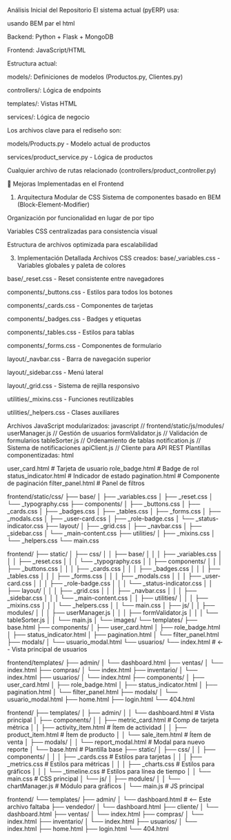 Análisis Inicial del Repositorio
El sistema actual (pyERP) usa:

usando BEM par el html

Backend: Python + Flask + MongoDB

Frontend: JavaScript/HTML

Estructura actual:

models/: Definiciones de modelos (Productos.py, Clientes.py)

controllers/: Lógica de endpoints

templates/: Vistas HTML

services/: Lógica de negocio

Los archivos clave para el rediseño son:

models/Products.py - Modelo actual de productos

services/product_service.py - Lógica de productos

Cualquier archivo de rutas relacionado (controllers/product_controller.py)



🚀 Mejoras Implementadas en el Frontend
1. Arquitectura Modular de CSS
Sistema de componentes basado en BEM (Block-Element-Modifier)

Organización por funcionalidad en lugar de por tipo

Variables CSS centralizadas para consistencia visual

Estructura de archivos optimizada para escalabilidad


3. Implementación Detallada
Archivos CSS creados:
base/_variables.css - Variables globales y paleta de colores

base/_reset.css - Reset consistente entre navegadores

components/_buttons.css - Estilos para todos los botones

components/_cards.css - Componentes de tarjetas

components/_badges.css - Badges y etiquetas

components/_tables.css - Estilos para tablas

components/_forms.css - Componentes de formulario

layout/_navbar.css - Barra de navegación superior

layout/_sidebar.css - Menú lateral

layout/_grid.css - Sistema de rejilla responsivo

utilities/_mixins.css - Funciones reutilizables

utilities/_helpers.css - Clases auxiliares

Archivos JavaScript modularizados:
javascript
// frontend/static/js/modules/
userManager.js      // Gestión de usuarios
formValidator.js    // Validación de formularios
tableSorter.js      // Ordenamiento de tablas
notification.js     // Sistema de notificaciones
apiClient.js        // Cliente para API REST
Plantillas componentizadas:
html
<!-- frontend/templates/components/ -->
user_card.html         # Tarjeta de usuario
role_badge.html        # Badge de rol
status_indicator.html  # Indicador de estado
pagination.html        # Componente de paginación
filter_panel.html      # Panel de filtros


frontend/static/css/
├── base/
│   ├── _variables.css
│   ├── _reset.css
│   └── _typography.css
├── components/
│   ├── _buttons.css
│   ├── _cards.css
│   ├── _badges.css
│   ├── _tables.css
│   ├── _forms.css
│   ├── _modals.css
│   ├── _user-card.css
│   ├── _role-badge.css
│   └── _status-indicator.css
├── layout/
│   ├── _grid.css
│   ├── _navbar.css
│   ├── _sidebar.css
│   └── _main-content.css
├── utilities/
│   ├── _mixins.css
│   └── _helpers.css
└── main.css




frontend/
├── static/
│   ├── css/
│   │   ├── base/
│   │   │   ├── _variables.css
│   │   │   ├── _reset.css
│   │   │   └── _typography.css
│   │   ├── components/
│   │   │   ├── _buttons.css
│   │   │   ├── _cards.css
│   │   │   ├── _badges.css
│   │   │   ├── _tables.css
│   │   │   ├── _forms.css
│   │   │   ├── _modals.css
│   │   │   ├── _user-card.css
│   │   │   ├── _role-badge.css
│   │   │   └── _status-indicator.css
│   │   ├── layout/
│   │   │   ├── _grid.css
│   │   │   ├── _navbar.css
│   │   │   ├── _sidebar.css
│   │   │   └── _main-content.css
│   │   ├── utilities/
│   │   │   ├── _mixins.css
│   │   │   └── _helpers.css
│   │   └── main.css
│   ├── js/
│   │   ├── modules/
│   │   │   ├── userManager.js
│   │   │   ├── formValidator.js
│   │   │   └── tableSorter.js
│   │   └── main.js
│   └── images/
└── templates/
    ├── base.html
    ├── components/
    │   ├── user_card.html
    │   ├── role_badge.html
    │   ├── status_indicator.html
    │   ├── pagination.html
    │   └── filter_panel.html
    ├── modals/
    │   └── usuario_modal.html
    └── usuarios/
        └── index.html   # <-- Vista principal de usuarios


frontend/templates/
├── admin/
│   └── dashboard.html
├── ventas/
│   └── index.html
├── compras/
│   └── index.html
├── inventario/
│   └── index.html
├── usuarios/
│   └── index.html
├── components/
│   ├── user_card.html
│   ├── role_badge.html
│   ├── status_indicator.html
│   ├── pagination.html
│   └── filter_panel.html
├── modals/
│   └── usuario_modal.html
├── home.html
├── login.html
└── 404.html



frontend/
├── templates/
│   ├── admin/
│   │   └── dashboard.html          # Vista principal
│   ├── components/
│   │   ├── metric_card.html        # Comp de tarjeta métrica
│   │   ├── activity_item.html      # Ítem de actividad
│   │   ├── product_item.html       # Ítem de producto
│   │   └── sale_item.html          # Ítem de venta
│   ├── modals/
│   │   └── report_modal.html       # Modal para nuevo reporte
│   └── base.html                   # Plantilla base
├── static/
│   ├── css/
│   │   ├── components/
│   │   │   ├── _cards.css          # Estilos para tarjetas
│   │   │   ├── _metrics.css        # Estilos para métricas
│   │   │   ├── _charts.css         # Estilos para gráficos
│   │   │   └── _timeline.css       # Estilos para línea de tiempo
│   │   └── main.css                # CSS principal
│   └── js/
│       ├── modules/
│       │   └── chartManager.js     # Módulo para gráficos
│       └── main.js                 # JS principal



frontend/
└── templates/
    ├── admin/
    │   └── dashboard.html        # <-- Este archivo faltaba
    ├── vendedor/
    │   └── dashboard.html
    ├── cliente/
    │   └── dashboard.html
    ├── ventas/
    │   └── index.html
    ├── compras/
    │   └── index.html
    ├── inventario/
    │   └── index.html
    ├── usuarios/
    │   └── index.html
    ├── home.html
    ├── login.html
    └── 404.html



